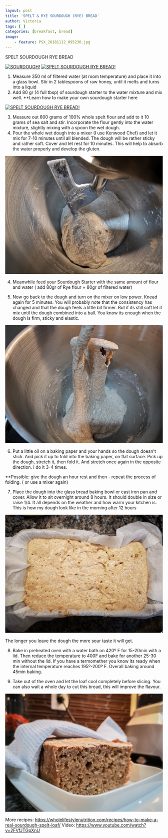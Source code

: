 ```yaml
---
layout: post
title: 'SPELT & RYE SOURDOUGH (RYE) BREAD'
author: Victoria
tags: [ ]
categories: [breakfast, bread]
image:
    - feature: PSX_20181112_095230.jpg
---
```


SPELT SOURDOUGH RYE BREAD

[![SOURDOUGH!](/assets/images/PSX_20181112_095230.jpg "SOURDOUGH")](#)
[![SPELT SOURDOUGH RYE BREAD!](/assets/images/PSX_20181114_201525.jpg "SPELT SOURDOUGH RYE BREAD")](#)

1. Measure 350 ml of filtered water (at room temperature) and place it into a glass bowl. Stir in 2 tablespoons of raw honey, until it melts and turns into a liquid
2. Add 80 gr (4 full tbsp) of sourdough starter to the water mixture and mix well.
**Learn how to make your own sourdough starter here

[![SPELT SOURDOUGH RYE BREAD!](/assets/images/PSX_20181113_112854.jpg "SPELT SOURDOUGH RYE BREAD")](#)

3. Measure out 600 grams of 100% whole spelt flour and add to it 10 grams of sea salt and stir.
Incorporate the flour gently into the water mixture, slightly mixing with a spoon the wet dough.
1. Pour the whole wet dough into a mixer (I use Kenwood Chef) and let it mix for 7-10 minutes until all blended. 
The dough will be rather sticky and rather soft. Cover and let rest for 10 minutes. This will help to absorb the water properly and develop the gluten. 

[![SPELT SOURDOUGH RYE BREAD!](/assets/images/IMG_20181112_204423.jpg "SPELT SOURDOUGH RYE BREAD")](#)

4. Meanwhile feed your Sourdough Starter with the same amount of flour and water ( add 80gr of Rye flour + 80gr of filtered water)

5. Now go back to the dough and turn on the mixer on low power. Knead again for 5 minutes. 
You will probably note that the consistency has changed and that the dough feels a little bit firmer. But if its still soft let it mix until the dough combined into a ball. You know its enough when the dough is firm, sticky and elastic.

[![SPELT SOURDOUGH RYE BREAD!](/assets/images/IMG_20181112_204502.jpg "SPELT SOURDOUGH RYE BREAD")](#)

6. Put a little oil on a baking paper and your hands so the dough doesn't stick. And pick it up to fold into the baking paper, on flat surface. Pick up the dough, stretch it, then fold it. And stretch once again in the opposite direction. I do it 3-4 times.

**Possible: give the dough an hour rest and then - repeat the process of folding. ( or use a mixer again) 

7. Place the dough into the glass bread baking bowl or cast iron pan and cover. Allow it to sit overnight around 8 hours.
It should double in size or raise 1/4. It all depends on the weather and how warm your kitchen is.
This is how my dough look like in the morning after 12 hours

[![SPELT SOURDOUGH RYE BREAD!](/assets/images/IMG_20181113_074548.jpg "SPELT SOURDOUGH RYE BREAD")](#)

The longer you leave the dough the more sour taste it will get.

8. Bake in preheated oven with a water bath on 420º F for 15-20min with a lid. 
Then reduce the temperature to 400F and bake for another 25-30 min without the lid.
If you have a termomether you know its ready when the internal temperature reaches 195º-200º F. 
Overall baking around 45min baking. 

9. Take out of the oven and let the loaf cool completely before slicing. You can also wait a whole day to cut this bread, this will improve the flavour.

[![SPELT SOURDOUGH RYE BREAD!](/assets/images/PSX_20181113_114300.jpg "SPELT SOURDOUGH RYE BREAD")](#)

More recipes: https://wholelifestylenutrition.com/recipes/how-to-make-a-real-sourdough-spelt-loaf/
Video: https://www.youtube.com/watch?v=2FVfJTGpXnU






